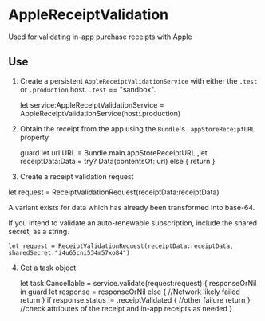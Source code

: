 # AppleReceiptValidation

Used for validating in-app purchase receipts with Apple


## Use

1. Create a persistent `AppleReceiptValidationService` with either the `.test` or `.production` host.  `.test` == "sandbox".

	let service:AppleReceiptValidationService = AppleReceiptValidationService(host:.production)

2. Obtain the receipt from the app using the `Bundle`'s `.appStoreReceiptURL` property 

	guard let url:URL = Bundle.main.appStoreReceiptURL
		,let receiptData:Data = try? Data(contentsOf: url)
		else {
			return
	}

3. Create a receipt validation request

let request = ReceiptValidationRequest(receiptData:receiptData)

A variant exists for data which has already been transformed into base-64.

If you intend to validate an auto-renewable subscription, include the shared secret, as a string.

	let request = ReceiptValidationRequest(receiptData:receiptData, sharedSecret:"i4u65cni534m57xo84")

4. Get a task object 

	let task:Cancellable = service.validate(request:request) { responseOrNil in
		guard let response = responseOrNil else {
			//Network likely failed
			return
		}
		if response.status != .receiptValidated {
			//other failure
			return
		}
		//check attributes of the receipt and in-app receipts as needed
	}
